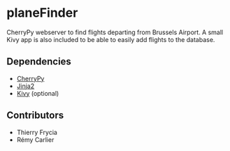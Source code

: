 # planeFinder

 CherryPy webserver to find flights departing from Brussels Airport.
 A small Kivy app is also included to be able to easily add flights to the database.
 
## Dependencies
 
 - [CherryPy](http://cherrypy.org)
 - [Jinja2](http://jinja.pocoo.org)
 - [Kivy](http://kivy.org) (optional)

## Contributors

- Thierry Frycia
- Rémy Carlier
